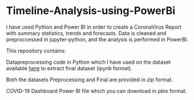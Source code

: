 # Timeline-Analysis-using-PowerBi
I have used Python and Power BI in order to create a CoronaVirus Report with summary statistics, trends and forecasts.
Data is cleaned and preproccessed in jupyter-python, and the analysis is performed in PowerBI.

This repository contains:

Datapreprocessing code in Python which I have used on the dataset available [here](https://github.com/owid/covid-19-data/tree/master/public/data/) to extract final dataset (ipynb format).

Both the datasets Preprocessing and Final are provided in zip format.

COVID-19 Dashboard Power BI file which you can download in pbix format.
